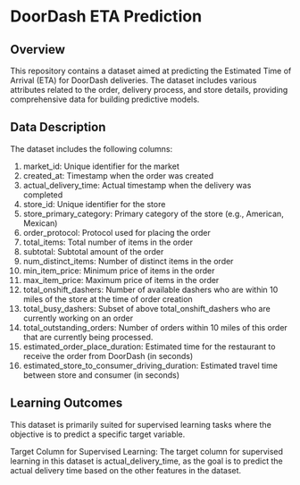 # DoorDash ETA Prediction
## Overview
This repository contains a dataset aimed at predicting the Estimated Time of Arrival (ETA) for DoorDash deliveries. 
The dataset includes various attributes related to the order, delivery process, and store details, providing comprehensive data for building predictive models.

## Data Description
The dataset includes the following columns:

1. market_id: Unique identifier for the market
2. created_at: Timestamp when the order was created
3. actual_delivery_time: Actual timestamp when the delivery was completed
4. store_id: Unique identifier for the store
5. store_primary_category: Primary category of the store (e.g., American, Mexican)
6. order_protocol: Protocol used for placing the order
7. total_items: Total number of items in the order
8. subtotal: Subtotal amount of the order
9. num_distinct_items: Number of distinct items in the order
10. min_item_price: Minimum price of items in the order
11. max_item_price: Maximum price of items in the order
12. total_onshift_dashers: Number of available dashers who are within 10 miles of the store at the time of order creation
13. total_busy_dashers: Subset of above total_onshift_dashers who are currently working on an order
14. total_outstanding_orders: Number of orders within 10 miles of this order that are currently being processed.
15. estimated_order_place_duration: Estimated time for the restaurant to receive the order from DoorDash (in seconds)
16. estimated_store_to_consumer_driving_duration: Estimated travel time between store and consumer (in seconds)

## Learning Outcomes
This dataset is primarily suited for supervised learning tasks where the objective is to predict a specific target variable.

Target Column for Supervised Learning: 
The target column for supervised learning in this dataset is actual_delivery_time, as the goal is to predict the actual delivery time based on the other features in the dataset.
